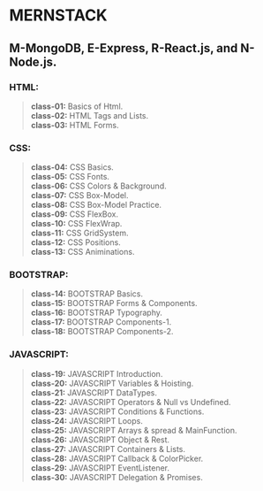 # MERNSTACK  
## M-MongoDB,   E-Express,    R-React.js,   and   N-Node.js.
### HTML:
>**class-01:** Basics of Html.  
>**class-02:** HTML Tags and Lists.  
>**class-03:** HTML Forms.  
### CSS:
>**class-04:** CSS Basics.  
>**class-05:** CSS Fonts.  
>**class-06:** CSS Colors & Background.  
>**class-07:** CSS Box-Model.  
>**class-08:** CSS Box-Model Practice.  
>**class-09:** CSS FlexBox.  
>**class-10:** CSS FlexWrap.  
>**class-11:** CSS GridSystem.  
>**class-12:** CSS Positions.  
>**class-13:** CSS Animinations.  
### BOOTSTRAP:
>**class-14:** BOOTSTRAP Basics.    
>**class-15:** BOOTSTRAP Forms & Components.    
>**class-16:** BOOTSTRAP Typography.   
>**class-17:** BOOTSTRAP Components-1.  
>**class-18:** BOOTSTRAP Components-2.  
### JAVASCRIPT:
>**class-19:** JAVASCRIPT Introduction.  
>**class-20:** JAVASCRIPT Variables & Hoisting.  
>**class-21:** JAVASCRIPT DataTypes.  
>**class-22:** JAVASCRIPT Operators &  Null vs Undefined.  
>**class-23:** JAVASCRIPT Conditions & Functions.  
>**class-24:** JAVASCRIPT Loops.  
>**class-25:** JAVASCRIPT Arrays & spread & MainFunction.  
>**class-26:** JAVASCRIPT Object & Rest.  
>**class-27:** JAVASCRIPT Containers & Lists.  
>**class-28:** JAVASCRIPT Callback & ColorPicker.  
>**class-29:** JAVASCRIPT EventListener.  
>**class-30:** JAVASCRIPT Delegation & Promises.  
  


